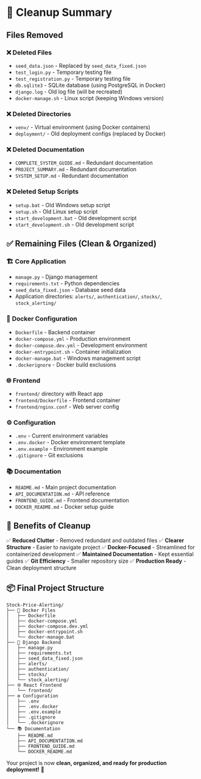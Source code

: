 # 🧹 Cleanup Summary

## Files Removed

### ❌ **Deleted Files**
- `seed_data.json` - Replaced by `seed_data_fixed.json`
- `test_login.py` - Temporary testing file
- `test_registration.py` - Temporary testing file  
- `db.sqlite3` - SQLite database (using PostgreSQL in Docker)
- `django.log` - Old log file (will be recreated)
- `docker-manage.sh` - Linux script (keeping Windows version)

### ❌ **Deleted Directories**
- `venv/` - Virtual environment (using Docker containers)
- `deployment/` - Old deployment configs (replaced by Docker)

### ❌ **Deleted Documentation**
- `COMPLETE_SYSTEM_GUIDE.md` - Redundant documentation
- `PROJECT_SUMMARY.md` - Redundant documentation  
- `SYSTEM_SETUP.md` - Redundant documentation

### ❌ **Deleted Setup Scripts**
- `setup.bat` - Old Windows setup script
- `setup.sh` - Old Linux setup script
- `start_development.bat` - Old development script
- `start_development.sh` - Old development script

## ✅ **Remaining Files** (Clean & Organized)

### 🏗️ **Core Application**
- `manage.py` - Django management
- `requirements.txt` - Python dependencies
- `seed_data_fixed.json` - Database seed data
- Application directories: `alerts/`, `authentication/`, `stocks/`, `stock_alerting/`

### 🐳 **Docker Configuration**
- `Dockerfile` - Backend container
- `docker-compose.yml` - Production environment
- `docker-compose.dev.yml` - Development environment
- `docker-entrypoint.sh` - Container initialization
- `docker-manage.bat` - Windows management script
- `.dockerignore` - Docker build exclusions

### 🌐 **Frontend**
- `frontend/` directory with React app
- `frontend/Dockerfile` - Frontend container
- `frontend/nginx.conf` - Web server config

### ⚙️ **Configuration**
- `.env` - Current environment variables
- `.env.docker` - Docker environment template
- `.env.example` - Environment example
- `.gitignore` - Git exclusions

### 📚 **Documentation**
- `README.md` - Main project documentation
- `API_DOCUMENTATION.md` - API reference
- `FRONTEND_GUIDE.md` - Frontend documentation
- `DOCKER_README.md` - Docker setup guide

## 🎯 **Benefits of Cleanup**

✅ **Reduced Clutter** - Removed redundant and outdated files
✅ **Clearer Structure** - Easier to navigate project
✅ **Docker-Focused** - Streamlined for containerized development
✅ **Maintained Documentation** - Kept essential guides
✅ **Git Efficiency** - Smaller repository size
✅ **Production Ready** - Clean deployment structure

## 📦 **Final Project Structure**

```
Stock-Price-Alerting/
├── 🐳 Docker Files
│   ├── Dockerfile
│   ├── docker-compose.yml
│   ├── docker-compose.dev.yml
│   ├── docker-entrypoint.sh
│   └── docker-manage.bat
├── 🎯 Django Backend
│   ├── manage.py
│   ├── requirements.txt
│   ├── seed_data_fixed.json
│   ├── alerts/
│   ├── authentication/
│   ├── stocks/
│   └── stock_alerting/
├── 🌐 React Frontend
│   └── frontend/
├── ⚙️ Configuration
│   ├── .env
│   ├── .env.docker
│   ├── .env.example
│   ├── .gitignore
│   └── .dockerignore
└── 📚 Documentation
    ├── README.md
    ├── API_DOCUMENTATION.md
    ├── FRONTEND_GUIDE.md
    └── DOCKER_README.md
```

Your project is now **clean, organized, and ready for production deployment!** 🚀
